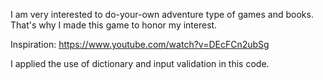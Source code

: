 I am very interested to do-your-own adventure type of games and books. That's why I made this game to honor my interest.

Inspiration: https://www.youtube.com/watch?v=DEcFCn2ubSg

I applied the use of dictionary and input validation in this code.
